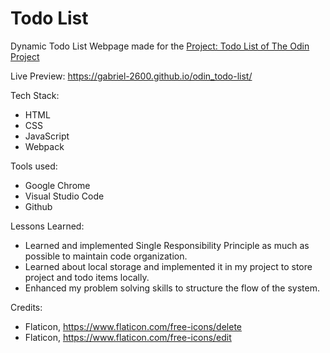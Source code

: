 # Todo List

Dynamic Todo List Webpage made for the [Project: Todo List of The Odin Project](https://www.theodinproject.com/lessons/node-path-javascript-todo-list)

Live Preview: https://gabriel-2600.github.io/odin_todo-list/

Tech Stack:

- HTML
- CSS
- JavaScript
- Webpack

Tools used:

- Google Chrome
- Visual Studio Code
- Github

Lessons Learned:

- Learned and implemented Single Responsibility Principle as much as possible to maintain code organization.
- Learned about local storage and implemented it in my project to store project and todo items locally.
- Enhanced my problem solving skills to structure the flow of the system.

Credits:

- Flaticon, https://www.flaticon.com/free-icons/delete
- Flaticon, https://www.flaticon.com/free-icons/edit
